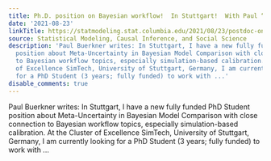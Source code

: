 ```yaml
---
title: Ph.D. position on Bayesian workflow!  In Stuttgart!  With Paul “brms” Buerkner!
date: '2021-08-23'
linkTitle: https://statmodeling.stat.columbia.edu/2021/08/23/postdoc-on-bayesian-workflow-in-stuttgart-with-paul-brms-buerkner/
source: Statistical Modeling, Causal Inference, and Social Science
description: 'Paul Buerkner writes: In Stuttgart, I have a new fully funded PhD Student
  position about Meta-Uncertainty in Bayesian Model Comparison with close connection
  to Bayesian workflow topics, especially simulation-based calibration. At the Cluster
  of Excellence SimTech, University of Stuttgart, Germany, I am currently looking
  for a PhD Student (3 years; fully funded) to work with ...'
disable_comments: true
---
```

Paul Buerkner writes: In Stuttgart, I have a new fully funded PhD Student position about Meta-Uncertainty in Bayesian Model Comparison with close connection to Bayesian workflow topics, especially simulation-based calibration. At the Cluster of Excellence SimTech, University of Stuttgart, Germany, I am currently looking for a PhD Student (3 years; fully funded) to work with ...